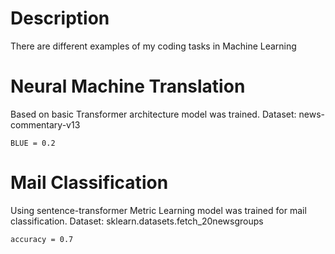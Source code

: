 # Description

There are different examples of my coding tasks in Machine Learning

# Neural Machine Translation

Based on basic Transformer architecture model was trained.
Dataset: news-commentary-v13

```
BLUE = 0.2
```

# Mail Classification

Using sentence-transformer Metric Learning model was trained for mail classification.
Dataset: sklearn.datasets.fetch_20newsgroups

```
accuracy = 0.7
```
